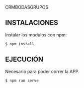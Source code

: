 CRMBODASGRUPOS
## INSTALACIONES
Instalar los modulos con npm:

```bash
$ npm install
```
## EJECUCIÓN
Necesario para poder correr la APP.

```bash
$ npm run serve
```
